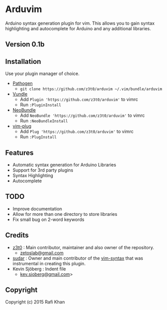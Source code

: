 # Arduvim
Arduino syntax generation plugin for vim. This allows you to gain syntax highlighting and autocomplete for Arduino and any additional libraries.

## Version 0.1b

## Installation

Use your plugin manager of choice.

- [Pathogen](https://github.com/tpope/vim-pathogen)
  - `git clone https://github.com/z3t0/arduvim ~/.vim/bundle/arduvim`
- [Vundle](https://github.com/gmarik/vundle)
  - Add `Plugin 'https://github.com/z3t0/arduvim'` to vimrc
  - Run `:PluginInstall`
- [NeoBundle](https://github.com/Shougo/neobundle.vim)
  - Add `NeoBundle 'https://github.com/z3t0/arduvim'` to vimrc
  - Run `:NeoBundleInstall`
- [vim-plug](https://github.com/junegunn/vim-plug)
  - Add `Plug 'https://github.com/z3t0/arduvim'` to vimrc
  - Run `:PlugInstall`

## Features
* Automatic syntax generation for Arduino Libraries
* Support for 3rd party plugins
* Syntax Highlighting
* Autocomplete 

## TODO
* Improve documentation
* Allow for more than one directory to store libraries
* Fix small bug on 2-word keywords

## Credits
* [z3t0](https://github.com/z3t0) : Main contributor, maintainer and also owner of the repository.
  - zetoslab@gmail.com
* [sudar](https://github.com/sudar) : Owner and main contributor of the [vim-syntax](https://github.com/sudar/vim-arduino-syntax) that was instrumental in creating this plugin.
* Kevin Sjöberg : Indent file
  - kev.sjoberg@gmail.com>

## Copyright
Copyright (c) 2015 Rafi Khan
